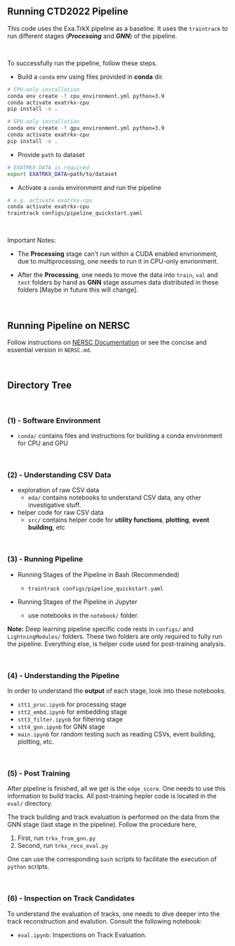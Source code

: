## Running CTD2022 Pipeline

This code uses the Exa.TrkX pipeline as a baseline. It uses the `traintrack` to run different stages (_**Processing**_ and _**GNN**_) of the pipeline.

&nbsp;

To successfully run the pipeline, follow these steps.

* Build a `conda` env using files provided in **conda** dir.

```bash
# CPU-only installation
conda env create -f cpu_environment.yml python=3.9
conda activate exatrkx-cpu
pip install -e .
```

```bash
# GPU-only installation
conda env create -f gpu_environment.yml python=3.9
conda activate exatrkx-cpu
pip install -e .
```

* Provide `path` to dataset

```bash
# EXATRKX_DATA is required
export EXATRKX_DATA=path/to/dataset
```

* Activate a `conda` environment and run the pipeline

```bash
# e.g. activate exatrkx-cpu
conda activate exatrkx-cpu
traintrack configs/pipeline_quickstart.yaml
```

&nbsp;

Important Notes: 

- The **Processing** stage can't run within a CUDA enabled envrionment, due to multiprocessing, one needs to run it in CPU-only envrionment. 

- After the **Processing**, one needs to move the data into `train`, `val` and `test` folders by hand as **GNN** stage assumes data distributed in these folders [Maybe in future this will change].

&nbsp;

## Running Pipeline on NERSC

Follow instructions on [NERSC Documentation](https://docs.nersc.gov/) or see the concise and essential version in `NERSC.md`.

&nbsp;

## Directory Tree

&nbsp;
### (1) - Software Environment

- `conda/` contains files and instructions for building a conda environment for CPU and GPU

&nbsp;
### (2) - Understanding CSV Data

- exploration of raw CSV data
    - `eda/` contains notebooks to understand CSV data, any other investigative stuff.
- helper code for raw CSV data
    - `src/` contains helper code for **utility functions**, **plotting**, **event building**, etc

&nbsp;
### (3) - Running Pipeline

- Running Stages of the Pipeline in Bash (Recommended)
    - `traintrack configs/pipeline_quickstart.yaml`

- Running Stages of the Pipeline in Jupyter
    - use notebooks in the `notebook/` folder.

**Note:** Deep learning pipeline specific code rests in `configs/` and `LightningModules/` folders. These two folders are only required to fully run the pipeline. Everything else, is helper code used for post-training analysis. 

&nbsp;
### (4) - Understanding the Pipeline

In order to understand the **output** of each stage, look into these notebooks.

- `stt1_proc.ipynb` for processing stage
- `stt2_embd.ipynb` for embedding stage
- `stt3_filter.ipynb` for filtering stage
- `stt4_gnn.ipynb` for GNN stage
- `main.ipynb` for random testing such as reading CSVs, event building, plotting, etc.


&nbsp;
### (5) - Post Training

After pipeline is finished, all we get is the `edge_score`. One needs to use this information to build tracks. All post-training hepler code is located in the `eval/` directory.

The track building and track evaluation is performed on the data from the GNN stage (last stage in the pipeline). Follow the procedure here,

1. First, run `trkx_from_gnn.py`
2. Second, run `trkx_reco_eval.py`

One can use the corresponding `bash` scripts to facilitate the execution of `python` scripts.

&nbsp;

### (6) - Inspection on Track Candidates

To understand the evaluation of tracks, one needs to dive deeper into the track reconstruction and evalution. Consult the following notebook:

- `eval.ipynb`: Inspections on Track Evaluation.
 


